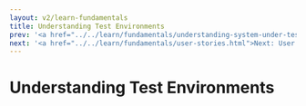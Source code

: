 ```yaml
---
layout: v2/learn-fundamentals
title: Understanding Test Environments
prev: '<a href="../../learn/fundamentals/understanding-system-under-test.html">Prev: Understanding System Under Test</a>'
next: '<a href="../../learn/fundamentals/user-stories.html">Next: User Stories</a>'
---
```

# Understanding Test Environments